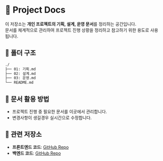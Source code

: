 # 📑 Project Docs
이 저장소는 **개인 프로젝트의 기획, 설계, 운영 문서**를 정리하는 공간입니다.  
문서를 체계적으로 관리하여 프로젝트 진행 상황을 정리하고 참고하기 위한 용도로 사용됩니다.


## 📁 폴더 구조
```bash
./
├── 01: 기획.md
├── 02: 설계.md
├── 03: 운영.md
└── README.md           
```

## 📌 문서 활용 방법
- 프로젝트 진행 중 필요한 문서를 이곳에서 관리합니다.
- 변경사항이 생길경우 실시간으로 수정합니다.

## 🔗 관련 저장소
- **프론트엔드 코드**: [GitHub Repo](https://github.com/SideProject-TeamIt/TeamIT_Web)
- **백엔드 코드**: [GitHub Repo](https://github.com/SideProject-TeamIt/TeamIT_Server)